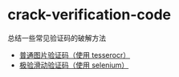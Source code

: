 # crack-verification-code
总结一些常见验证码的破解方法

* [普通图片验证码（使用 tesserocr）](https://github.com/braincy/crack-verification-code/blob/master/CrackImageCode/crack.py)
* [极验滑动验证码（使用 selenium）](https://github.com/braincy/crack-verification-code/blob/master/CrackGeetest/crack.py)